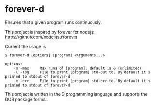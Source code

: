 forever-d
=========

Ensures that a given program runs continuously.

This project is inspired by forever for nodejs: https://github.com/nodejitsu/forever

Current the usage is:
```
$ forever-d [options] [program] <Arguments...>

options:
	-m -max		Max runs of [program]. default is 0 (unlimited)
	-l -log		File to print [program] std-out to. By default it's printed to stdout of forever-d
	-e -err		File to print [program] std-err to. By default it's printed to stdout of forever-d
```

This project is written in the D programming language and supports the DUB package format.
